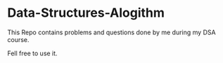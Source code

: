# Data-Structures-Alogithm

This Repo contains problems and questions done by me during my DSA course.

Fell free to use it.
